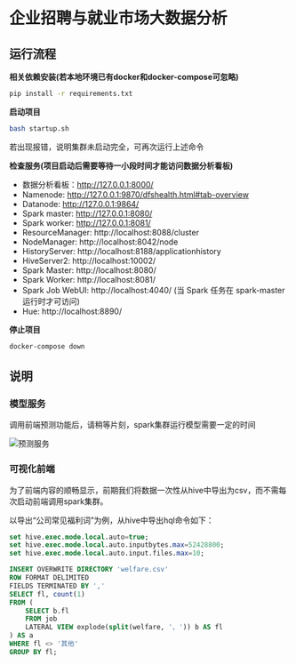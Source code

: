 # 企业招聘与就业市场大数据分析


## 运行流程

**相关依赖安装(若本地环境已有docker和docker-compose可忽略)**

```bash
pip install -r requirements.txt
```

**启动项目**

```bash
bash startup.sh
```

若出现报错，说明集群未启动完全，可再次运行上述命令

**检查服务(项目启动后需要等待一小段时间才能访问数据分析看板)**

- 数据分析看板：http://127.0.0.1:8000/
- Namenode: http://127.0.0.1:9870/dfshealth.html#tab-overview
- Datanode: http://127.0.0.1:9864/
- Spark master: http://127.0.0.1:8080/
- Spark worker: http://127.0.0.1:8081/
- ResourceManager: http://localhost:8088/cluster
- NodeManager: http://localhost:8042/node
- HistoryServer: http://localhost:8188/applicationhistory
- HiveServer2: http://localhost:10002/
- Spark Master: http://localhost:8080/
- Spark Worker: http://localhost:8081/
- Spark Job WebUI: http://localhost:4040/ (当 Spark 任务在 spark-master 运行时才可访问)
- Hue: http://localhost:8890/

**停止项目**

```bash
docker-compose down
```

## 说明
### 模型服务
调用前端预测功能后，请稍等片刻，spark集群运行模型需要一定的时间

![预测服务](https://cdn.jsdelivr.net/gh/AL-377/pic_bed/img/202312310934769.png)

### 可视化前端

为了前端内容的顺畅显示，前期我们将数据一次性从hive中导出为csv，而不需每次启动前端调用spark集群。

以导出“公司常见福利词”为例，从hive中导出hql命令如下：

```sql
set hive.exec.mode.local.auto=true;
set hive.exec.mode.local.auto.inputbytes.max=52428800;
set hive.exec.mode.local.auto.input.files.max=10;

INSERT OVERWRITE DIRECTORY 'welfare.csv'
ROW FORMAT DELIMITED
FIELDS TERMINATED BY ','
SELECT fl, count(1)
FROM (
    SELECT b.fl
    FROM job
    LATERAL VIEW explode(split(welfare, '、')) b AS fl
) AS a
WHERE fl <> '其他'
GROUP BY fl;

```



